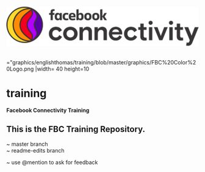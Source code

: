 ![FBC Logo](https://github.com/englishthomas/training/blob/master/graphics/FBC%20Color%20Logo.png)

<img src>="graphics/englishthomas/training/blob/master/graphics/FBC%20Color%20Logo.png |width= 40 height=10




# training
**Facebook Connectivity Training**

## This is the FBC Training Repository. <br />
~ master branch <br />
~ readme-edits branch <br />

~ use @mention to ask for feedback <br /> 
